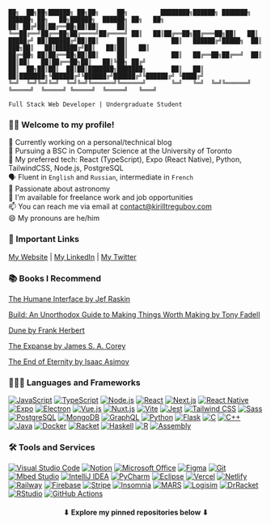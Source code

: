 ```
██╗  ██╗██╗██████╗ ██╗██╗     ██╗         ████████╗██████╗ ███████╗ ██████╗ ██╗   ██╗██████╗  ██████╗ ██╗   ██╗
██║ ██╔╝██║██╔══██╗██║██║     ██║         ╚══██╔══╝██╔══██╗██╔════╝██╔════╝ ██║   ██║██╔══██╗██╔═══██╗██║   ██║
█████╔╝ ██║██████╔╝██║██║     ██║            ██║   ██████╔╝█████╗  ██║  ███╗██║   ██║██████╔╝██║   ██║██║   ██║
██╔═██╗ ██║██╔══██╗██║██║     ██║            ██║   ██╔══██╗██╔══╝  ██║   ██║██║   ██║██╔══██╗██║   ██║╚██╗ ██╔╝
██║  ██╗██║██║  ██║██║███████╗███████╗       ██║   ██║  ██║███████╗╚██████╔╝╚██████╔╝██████╔╝╚██████╔╝ ╚████╔╝ 
╚═╝  ╚═╝╚═╝╚═╝  ╚═╝╚═╝╚══════╝╚══════╝       ╚═╝   ╚═╝  ╚═╝╚══════╝ ╚═════╝  ╚═════╝ ╚═════╝  ╚═════╝   ╚═══╝  

Full Stack Web Developer | Undergraduate Student
```
### 👋🏻 Welcome to my profile!

🔭 Currently working on a personal/technical blog<br />
🏫 Pursuing a BSC in Computer Science at the University of Toronto<br />
🌟 My preferred tech: React (TypeScript), Expo (React Native), Python, TailwindCSS, Node.js, PostgreSQL<br />
🗣 Fluent in `English` and `Russian`, intermediate in `French`<br />
🌌 Passionate about astronomy<br />
💬 I'm available for freelance work and job opportunities<br />
📫 You can reach me via email at contact@kirilltregubov.com<br />
😄 My pronouns are he/him
<!-- ### 📝 Latest Blog Posts -->

### 🔗 Important Links
[My Website](https://kirilltregubov.com) | [My LinkedIn](https://linkedin.com/in/KirillTregubov/) | [My Twitter](https://twitter.com/KirillTregubov_)

### 📚 Books I Recommend
[The Humane Interface by Jef Raskin](https://wikipedia.org/wiki/The_Humane_Interface)

[Build: An Unorthodox Guide to Making Things Worth Making by Tony Fadell](https://www.goodreads.com/en/book/show/59696349-build)

[Dune by Frank Herbert](https://wikipedia.org/wiki/Dune_(novel))

[The Expanse by James S. A. Corey](https://wikipedia.org/wiki/The_Expanse_(novel_series))

[The End of Eternity by Isaac Asimov](https://wikipedia.org/wiki/The_End_of_Eternity)

### 👨🏼‍💻 Languages and Frameworks
[![JavaScript](https://img.shields.io/badge/JavaScript-F7DF1E?logo=javascript&logoColor=black)](https://www.javascript.com/)
[![TypeScript](https://img.shields.io/badge/TypeScript-FaF9F8?logo=typescript&logoColor=3178C6)](https://www.typescriptlang.org/)
[![Node.js](https://img.shields.io/badge/Node.js-339933?logo=node.js&logoColor=white)](https://nodejs.org/)
[![React](https://img.shields.io/badge/React-20232A?logo=react&logoColor=61DAFB)](https://reactjs.org/)
[![Next.js](https://img.shields.io/badge/Next.js-000000?logo=next.js&logoColor=white)](https://nextjs.org/)
[![React Native](https://img.shields.io/badge/React_Native-20232A?logo=react&logoColor=61DAFB)](https://reactnative.dev/)
[![Expo](https://img.shields.io/badge/Expo-000020?logo=expo&logoColor=white)](https://expo.io/)
[![Electron](https://img.shields.io/badge/Electron-47848F?logo=electron&logoColor=white)](https://www.electronjs.org/)
[![Vue.js](https://img.shields.io/badge/Vue.js-4FC08D?logo=vue.js&logoColor=white)](https://vuejs.org/)
[![Nuxt.js](https://img.shields.io/badge/Nuxt.js-00C58E?logo=nuxt.js&logoColor=white)](https://nuxtjs.org/)
[![Vite](https://img.shields.io/badge/Vite-646CFF?logo=vite&logoColor=white)](https://vitejs.dev/)
[![Jest](https://img.shields.io/badge/Jest-C21325?logo=jest&logoColor=white)](https://jestjs.io/)
[![Tailwind CSS](https://img.shields.io/badge/Tailwind_CSS-38B2AC?logo=tailwind-css&logoColor=white)](https://tailwindcss.com/)
[![Sass](https://img.shields.io/badge/Sass-CC6699?logo=sass&logoColor=white)](https://sass-lang.com/)
[![PostgreSQL](https://img.shields.io/badge/PostgreSQL-336791?logo=postgresql&logoColor=white)](https://www.postgresql.org/)
[![MongoDB](https://img.shields.io/badge/MongoDB-023430?logo=mongodb&logoColor=white)](https://www.mongodb.com/)
[![GraphQL](https://img.shields.io/badge/GraphQL-E10098?logo=graphql&logoColor=white)](https://graphql.org/)
[![Python](https://img.shields.io/badge/Python-3670A0?logo=python&logoColor=ffdd54)](https://www.python.org/)
[![Flask](https://img.shields.io/badge/Flask-%23000?logo=flask&logoColor=white)](https://flask.palletsprojects.com/)
[![C](https://img.shields.io/badge/C-A8B9CC?logo=c&logoColor=white)](https://en.wikipedia.org/wiki/C_(programming_language))
[![C++](https://img.shields.io/badge/C++-00599C?logo=c%2B%2B&logoColor=white)](https://en.wikipedia.org/wiki/C%2B%2B)
[![Java](https://img.shields.io/badge/Java-ED8B00?logo=java&logoColor=white)](https://www.java.com/)
[![Docker](https://img.shields.io/badge/Docker-%230db7ed?logo=docker&logoColor=white)](https://www.docker.com/)
[![Racket](https://img.shields.io/badge/Racket-22228F?logo=racket&logoColor=white)](https://racket-lang.org/)
[![Haskell](https://img.shields.io/badge/Haskell-5D4F85?logo=haskell&logoColor=white)](https://www.haskell.org/)
[![R](https://img.shields.io/badge/R-276DC3?logo=r&logoColor=white)](https://www.r-project.org/)
[![Assembly](https://img.shields.io/badge/Assembly-6E4C13?logo=assembly&logoColor=white)](https://en.wikipedia.org/wiki/Assembly_language)

### 🛠 Tools and Services
[![Visual Studio Code](https://img.shields.io/badge/Visual_Studio_Code-007ACC?logo=visual-studio-code&logoColor=white)](https://code.visualstudio.com/)
[![Notion](https://img.shields.io/badge/Notion-000000?logo=notion&logoColor=white)](https://www.notion.so/)
[![Microsoft Office](https://img.shields.io/badge/Microsoft_Office-D83B01?logo=microsoft-office&logoColor=white)](https://www.office.com/)
[![Figma](https://img.shields.io/badge/Figma-A259FF?logo=figma&logoColor=white)](https://figma.com)
[![Git](https://img.shields.io/badge/Git-F05032?logo=git&logoColor=white)](https://git-scm.com/)
[![Mbed Studio](https://img.shields.io/badge/Mbed_Studio-002B49?logo=arm&logoColor=white)](https://os.mbed.com/studio/)
[![IntelliJ IDEA](https://img.shields.io/badge/IntelliJ_IDEA-FE2857?logo=intellij-idea&logoColor=white)](https://www.jetbrains.com/idea/)
[![PyCharm](https://img.shields.io/badge/PyCharm-97CA00?logo=pycharm&logoColor=black)](https://www.jetbrains.com/pycharm/)
[![Eclipse](https://img.shields.io/badge/Eclipse-2C2255?logo=eclipse-ide&logoColor=white)](https://www.eclipse.org/)
[![Vercel](https://img.shields.io/badge/Vercel-000000?logo=vercel&logoColor=white)](https://vercel.com/)
[![Netlify](https://img.shields.io/badge/Netlify-000000?logo=netlify&logoColor=#00C7B7)](https://netlify.com/)
[![Railway](https://img.shields.io/badge/Railway-222222?logo=railway&logoColor=white)](https://railway.app/)
[![Firebase](https://img.shields.io/badge/Firebase-FFCA28?logo=firebase&logoColor=black)](https://firebase.google.com/)
[![Stripe](https://img.shields.io/badge/Stripe-635BFF?logo=stripe&logoColor=white)](https://stripe.com/)
[![Insomnia](https://img.shields.io/badge/Insomnia-5849BE?logo=insomnia&logoColor=white)](https://insomnia.rest/)
[![MARS](https://img.shields.io/badge/MARS-A9765F?logo=mars&logoColor=white)](http://courses.missouristate.edu/KenVollmar/MARS/)
[![Logisim](https://img.shields.io/badge/Logisim-47A248?logo=logisim&logoColor=black)](http://www.cburch.com/logisim/)
[![DrRacket](https://img.shields.io/badge/DrRacket-22228F?logo=racket&logoColor=white)](https://racket-lang.org/)
[![RStudio](https://img.shields.io/badge/RStudio-75AADB?logo=rstudio&logoColor=white)](https://rstudio.com/)
[![GitHub Actions](https://img.shields.io/badge/GitHub_Actions-%232671E5?logo=github-actions&logoColor=white)](https://github.com/features/actions)

<h4 align="center">
    ⬇ Explore my pinned repositories below ⬇
</h4>
